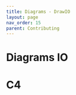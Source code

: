 ```yaml
---
title: Diagrams - DrawIO
layout: page
nav_order: 15
parent: Contributing
---
```





# Diagrams IO

# C4
